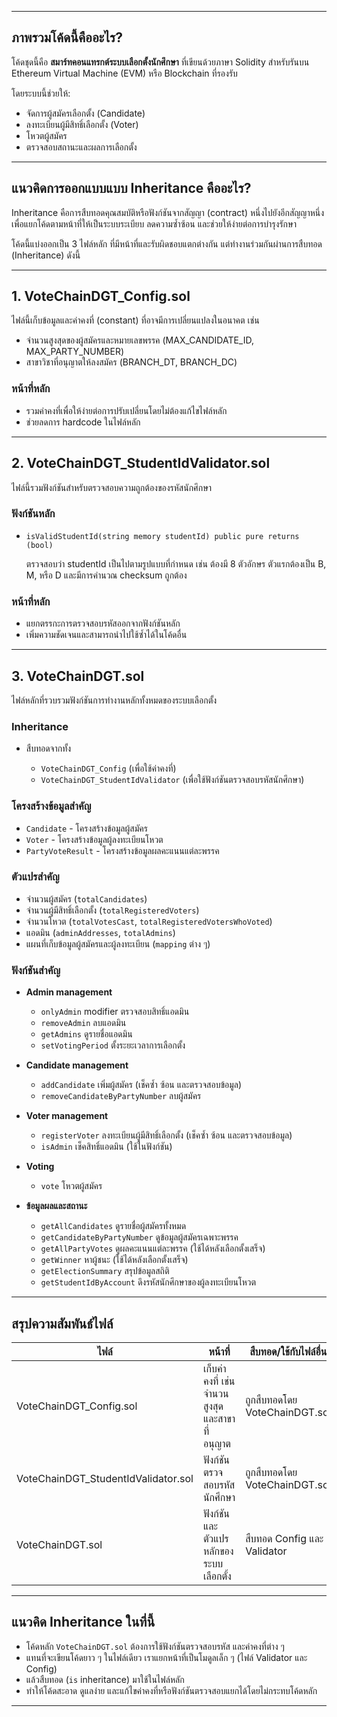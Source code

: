 

---

## ภาพรวมโค้ดนี้คืออะไร?

โค้ดชุดนี้คือ **สมาร์ทคอนแทรกต์ระบบเลือกตั้งนักศึกษา** ที่เขียนด้วยภาษา Solidity สำหรับรันบน Ethereum Virtual Machine (EVM) หรือ Blockchain ที่รองรับ

โดยระบบนี้ช่วยให้:

* จัดการผู้สมัครเลือกตั้ง (Candidate)
* ลงทะเบียนผู้มีสิทธิ์เลือกตั้ง (Voter)
* โหวตผู้สมัคร
* ตรวจสอบสถานะและผลการเลือกตั้ง

---

## แนวคิดการออกแบบแบบ **Inheritance** คืออะไร?

Inheritance คือการสืบทอดคุณสมบัติหรือฟังก์ชันจากสัญญา (contract) หนึ่งไปยังอีกสัญญาหนึ่ง เพื่อแยกโค้ดตามหน้าที่ให้เป็นระบบระเบียบ ลดความซ้ำซ้อน และช่วยให้ง่ายต่อการบำรุงรักษา

โค้ดนี้แบ่งออกเป็น 3 ไฟล์หลัก ที่มีหน้าที่และรับผิดชอบแตกต่างกัน แต่ทำงานร่วมกันผ่านการสืบทอด (Inheritance) ดังนี้

---

## 1. **VoteChainDGT\_Config.sol**

ไฟล์นี้เก็บข้อมูลและค่าคงที่ (constant) ที่อาจมีการเปลี่ยนแปลงในอนาคต เช่น

* จำนวนสูงสุดของผู้สมัครและหมายเลขพรรค (MAX\_CANDIDATE\_ID, MAX\_PARTY\_NUMBER)
* สาขาวิชาที่อนุญาตให้ลงสมัคร (BRANCH\_DT, BRANCH\_DC)

### หน้าที่หลัก

* รวมค่าคงที่เพื่อให้ง่ายต่อการปรับเปลี่ยนโดยไม่ต้องแก้ไขไฟล์หลัก
* ช่วยลดการ hardcode ในไฟล์หลัก

---

## 2. **VoteChainDGT\_StudentIdValidator.sol**

ไฟล์นี้รวมฟังก์ชันสำหรับตรวจสอบความถูกต้องของรหัสนักศึกษา

### ฟังก์ชันหลัก

* `isValidStudentId(string memory studentId) public pure returns (bool)`

  ตรวจสอบว่า studentId เป็นไปตามรูปแบบที่กำหนด เช่น ต้องมี 8 ตัวอักษร ตัวแรกต้องเป็น B, M, หรือ D และมีการคำนวณ checksum ถูกต้อง

### หน้าที่หลัก

* แยกตรรกะการตรวจสอบรหัสออกจากฟังก์ชันหลัก
* เพิ่มความชัดเจนและสามารถนำไปใช้ซ้ำได้ในโค้ดอื่น

---

## 3. **VoteChainDGT.sol**

ไฟล์หลักที่รวบรวมฟังก์ชันการทำงานหลักทั้งหมดของระบบเลือกตั้ง

### Inheritance

* สืบทอดจากทั้ง

  * `VoteChainDGT_Config` (เพื่อใช้ค่าคงที่)
  * `VoteChainDGT_StudentIdValidator` (เพื่อใช้ฟังก์ชันตรวจสอบรหัสนักศึกษา)

### โครงสร้างข้อมูลสำคัญ

* `Candidate` - โครงสร้างข้อมูลผู้สมัคร
* `Voter` - โครงสร้างข้อมูลผู้ลงทะเบียนโหวต
* `PartyVoteResult` - โครงสร้างข้อมูลผลคะแนนแต่ละพรรค

### ตัวแปรสำคัญ

* จำนวนผู้สมัคร (`totalCandidates`)
* จำนวนผู้มีสิทธิ์เลือกตั้ง (`totalRegisteredVoters`)
* จำนวนโหวต (`totalVotesCast`, `totalRegisteredVotersWhoVoted`)
* แอดมิน (`adminAddresses`, `totalAdmins`)
* แผนที่เก็บข้อมูลผู้สมัครและผู้ลงทะเบียน (`mapping` ต่าง ๆ)

### ฟังก์ชันสำคัญ

* **Admin management**

  * `onlyAdmin` modifier ตรวจสอบสิทธิ์แอดมิน
  * `removeAdmin` ลบแอดมิน
  * `getAdmins` ดูรายชื่อแอดมิน
  * `setVotingPeriod` ตั้งระยะเวลาการเลือกตั้ง

* **Candidate management**

  * `addCandidate` เพิ่มผู้สมัคร (เช็คซ้ำ ซ้อน และตรวจสอบข้อมูล)
  * `removeCandidateByPartyNumber` ลบผู้สมัคร

* **Voter management**

  * `registerVoter` ลงทะเบียนผู้มีสิทธิ์เลือกตั้ง (เช็คซ้ำ ซ้อน และตรวจสอบข้อมูล)
  * `isAdmin` เช็คสิทธิ์แอดมิน (ใช้ในฟังก์ชัน)

* **Voting**

  * `vote` โหวตผู้สมัคร

* **ข้อมูลผลและสถานะ**

  * `getAllCandidates` ดูรายชื่อผู้สมัครทั้งหมด
  * `getCandidateByPartyNumber` ดูข้อมูลผู้สมัครเฉพาะพรรค
  * `getAllPartyVotes` ดูผลคะแนนแต่ละพรรค (ใช้ได้หลังเลือกตั้งเสร็จ)
  * `getWinner` หาผู้ชนะ (ใช้ได้หลังเลือกตั้งเสร็จ)
  * `getElectionSummary` สรุปข้อมูลสถิติ
  * `getStudentIdByAccount` ดึงรหัสนักศึกษาของผู้ลงทะเบียนโหวต

---

## สรุปความสัมพันธ์ไฟล์

| ไฟล์                                 | หน้าที่                                        | สืบทอด/ใช้กับไฟล์อื่น         |
| ------------------------------------ | ---------------------------------------------- | ----------------------------- |
| VoteChainDGT\_Config.sol             | เก็บค่าคงที่ เช่น จำนวนสูงสุด และสาขาที่อนุญาต | ถูกสืบทอดโดย VoteChainDGT.sol |
| VoteChainDGT\_StudentIdValidator.sol | ฟังก์ชันตรวจสอบรหัสนักศึกษา                    | ถูกสืบทอดโดย VoteChainDGT.sol |
| VoteChainDGT.sol                     | ฟังก์ชันและตัวแปรหลักของระบบเลือกตั้ง          | สืบทอด Config และ Validator   |

---

## แนวคิด Inheritance ในที่นี้

* โค้ดหลัก `VoteChainDGT.sol` ต้องการใช้ฟังก์ชันตรวจสอบรหัส และค่าคงที่ต่าง ๆ
* แทนที่จะเขียนโค้ดยาว ๆ ในไฟล์เดียว เราแยกหน้าที่เป็นโมดูลเล็ก ๆ (ไฟล์ Validator และ Config)
* แล้วสืบทอด (`is` inheritance) มาใช้ในไฟล์หลัก
* ทำให้โค้ดสะอาด ดูแลง่าย และแก้ไขค่าคงที่หรือฟังก์ชันตรวจสอบแยกได้โดยไม่กระทบโค้ดหลัก

---


